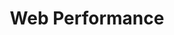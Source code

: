 ---
view: category
lang: pt-br
order: 7
title: Web Performance
description: 
excerpt: 
slug: webperformance
meta:
  - property: og:image
    content: https://ktquez.com/share/ktquez-play-image-share.png
  - name: twitter:image
    content: https://ktquez.com/share/ktquez-play-image-share.png
---